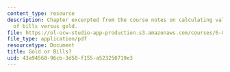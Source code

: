 ```yaml
---
content_type: resource
description: Chapter excerpted from the course notes on calculating value per mass
  of bills versus gold.
file: https://ol-ocw-studio-app-production.s3.amazonaws.com/courses/6-055j-the-art-of-approximation-in-science-and-engineering-spring-2008/43a9456896cb3d50f155a523250719e3_feb11.pdf
file_type: application/pdf
resourcetype: Document
title: Gold or Bills?
uid: 43a94568-96cb-3d50-f155-a523250719e3
---
```


